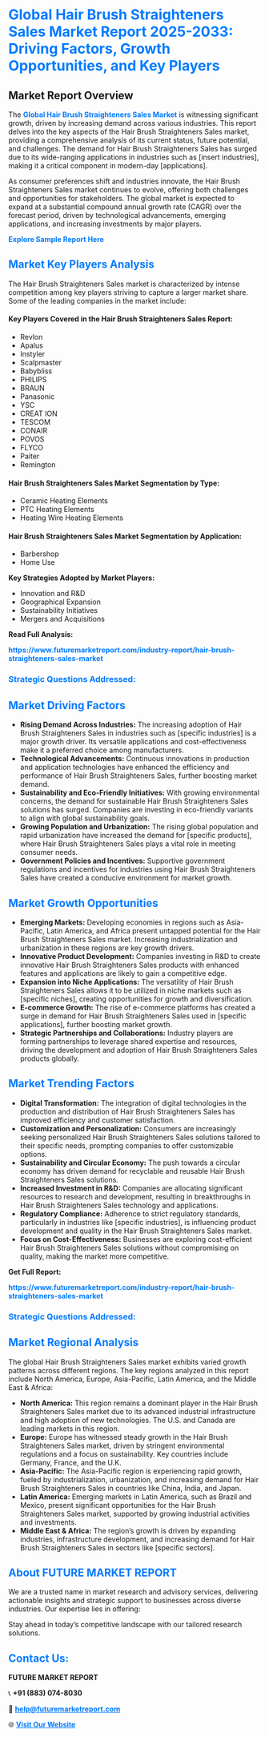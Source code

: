 <h1 style="color: #007BFF;">Global Hair Brush Straighteners Sales Market Report 2025-2033: Driving Factors, Growth Opportunities, and Key Players</h1>

<section id="overview">
<h2>Market Report Overview</h2>
<p>The <a href="https://www.futuremarketreport.com/industry-report/hair-brush-straighteners-sales-market" style="color: #007BFF; text-decoration: none;"><strong>Global Hair Brush Straighteners Sales Market</strong></a> is witnessing significant growth, driven by increasing demand across various industries. This report delves into the key aspects of the Hair Brush Straighteners Sales market, providing a comprehensive analysis of its current status, future potential, and challenges. The demand for Hair Brush Straighteners Sales has surged due to its wide-ranging applications in industries such as [insert industries], making it a critical component in modern-day [applications].</p>
<p>As consumer preferences shift and industries innovate, the Hair Brush Straighteners Sales market continues to evolve, offering both challenges and opportunities for stakeholders. The global market is expected to expand at a substantial compound annual growth rate (CAGR) over the forecast period, driven by technological advancements, emerging applications, and increasing investments by major players.</p>
</section>

<section id="overview">
<p><a href="https://www.futuremarketreport.com/request-sample/reportId=109112" style="color: #007BFF; text-decoration: none;"><strong>Explore Sample Report Here</strong></a></p>
</section>

<section id="key-players">
<h2 style="color: #007BFF;">Market Key Players Analysis</h2>
<p>The Hair Brush Straighteners Sales market is characterized by intense competition among key players striving to capture a larger market share. Some of the leading companies in the market include:</p>
<h4>Key Players Covered in the Hair Brush Straighteners Sales Report:</h4>
<ul><li>Revlon</li><li>Apalus</li><li>Instyler</li><li>Scalpmaster</li><li>Babybliss</li><li>PHILIPS</li><li>BRAUN</li><li>Panasonic</li><li>YSC</li><li>CREAT ION</li><li>TESCOM</li><li>CONAIR</li><li>POVOS</li><li>FLYCO</li><li>Paiter</li><li>Remington</li></ul>
<h4>Hair Brush Straighteners Sales Market Segmentation by Type:</h4>
<ul><li>Ceramic Heating Elements</li><li>PTC Heating Elements</li><li>Heating Wire Heating Elements</li></ul>

<h4>Hair Brush Straighteners Sales Market Segmentation by Application:</h4>
<ul><li>Barbershop</li><li>Home Use</li></ul>
<p><strong>Key Strategies Adopted by Market Players:</strong></p>
<ul>
<li>Innovation and R&D</li>
<li>Geographical Expansion</li>
<li>Sustainability Initiatives</li>
<li>Mergers and Acquisitions</li>
</ul>
</section>

<section>
<p><strong>Read Full Analysis: </strong></p><a href="https://www.futuremarketreport.com/industry-report/hair-brush-straighteners-sales-market" style="color: #007BFF; text-decoration: none;"><strong>https://www.futuremarketreport.com/industry-report/hair-brush-straighteners-sales-market</strong></a>
<h3 style="color: #007BFF;">Strategic Questions Addressed:</h3>
</section>

<section id="driving-factors">
<h2 style="color: #007BFF;">Market Driving Factors</h2>
<ul>
<li><strong>Rising Demand Across Industries:</strong> The increasing adoption of Hair Brush Straighteners Sales in industries such as [specific industries] is a major growth driver. Its versatile applications and cost-effectiveness make it a preferred choice among manufacturers.</li>
<li><strong>Technological Advancements:</strong> Continuous innovations in production and application technologies have enhanced the efficiency and performance of Hair Brush Straighteners Sales, further boosting market demand.</li>
<li><strong>Sustainability and Eco-Friendly Initiatives:</strong> With growing environmental concerns, the demand for sustainable Hair Brush Straighteners Sales solutions has surged. Companies are investing in eco-friendly variants to align with global sustainability goals.</li>
<li><strong>Growing Population and Urbanization:</strong> The rising global population and rapid urbanization have increased the demand for [specific products], where Hair Brush Straighteners Sales plays a vital role in meeting consumer needs.</li>
<li><strong>Government Policies and Incentives:</strong> Supportive government regulations and incentives for industries using Hair Brush Straighteners Sales have created a conducive environment for market growth.</li>
</ul>
</section>

<section id="growth-opportunities">
<h2 style="color: #007BFF;">Market Growth Opportunities</h2>
<ul>
<li><strong>Emerging Markets:</strong> Developing economies in regions such as Asia-Pacific, Latin America, and Africa present untapped potential for the Hair Brush Straighteners Sales market. Increasing industrialization and urbanization in these regions are key growth drivers.</li>
<li><strong>Innovative Product Development:</strong> Companies investing in R&D to create innovative Hair Brush Straighteners Sales products with enhanced features and applications are likely to gain a competitive edge.</li>
<li><strong>Expansion into Niche Applications:</strong> The versatility of Hair Brush Straighteners Sales allows it to be utilized in niche markets such as [specific niches], creating opportunities for growth and diversification.</li>
<li><strong>E-commerce Growth:</strong> The rise of e-commerce platforms has created a surge in demand for Hair Brush Straighteners Sales used in [specific applications], further boosting market growth.</li>
<li><strong>Strategic Partnerships and Collaborations:</strong> Industry players are forming partnerships to leverage shared expertise and resources, driving the development and adoption of Hair Brush Straighteners Sales products globally.</li>
</ul>
</section>

<section id="trending-factors">
<h2 style="color: #007BFF;">Market Trending Factors</h2>
<ul>
<li><strong>Digital Transformation:</strong> The integration of digital technologies in the production and distribution of Hair Brush Straighteners Sales has improved efficiency and customer satisfaction.</li>
<li><strong>Customization and Personalization:</strong> Consumers are increasingly seeking personalized Hair Brush Straighteners Sales solutions tailored to their specific needs, prompting companies to offer customizable options.</li>
<li><strong>Sustainability and Circular Economy:</strong> The push towards a circular economy has driven demand for recyclable and reusable Hair Brush Straighteners Sales solutions.</li>
<li><strong>Increased Investment in R&D:</strong> Companies are allocating significant resources to research and development, resulting in breakthroughs in Hair Brush Straighteners Sales technology and applications.</li>
<li><strong>Regulatory Compliance:</strong> Adherence to strict regulatory standards, particularly in industries like [specific industries], is influencing product development and quality in the Hair Brush Straighteners Sales market.</li>
<li><strong>Focus on Cost-Effectiveness:</strong> Businesses are exploring cost-efficient Hair Brush Straighteners Sales solutions without compromising on quality, making the market more competitive.</li>
</ul>
</section>

<section>
<p><strong>Get Full Report: </strong></p><a href="https://www.futuremarketreport.com/industry-report/hair-brush-straighteners-sales-market" style="color: #007BFF; text-decoration: none;"><strong>https://www.futuremarketreport.com/industry-report/hair-brush-straighteners-sales-market</strong></a>
<h3 style="color: #007BFF;">Strategic Questions Addressed:</h3>
</section>


<section id="regional-analysis">
<h2 style="color: #007BFF;">Market Regional Analysis</h2>
<p>The global Hair Brush Straighteners Sales market exhibits varied growth patterns across different regions. The key regions analyzed in this report include North America, Europe, Asia-Pacific, Latin America, and the Middle East & Africa:</p>
<ul>
<li><strong>North America:</strong> This region remains a dominant player in the Hair Brush Straighteners Sales market due to its advanced industrial infrastructure and high adoption of new technologies. The U.S. and Canada are leading markets in this region.</li>
<li><strong>Europe:</strong> Europe has witnessed steady growth in the Hair Brush Straighteners Sales market, driven by stringent environmental regulations and a focus on sustainability. Key countries include Germany, France, and the U.K.</li>
<li><strong>Asia-Pacific:</strong> The Asia-Pacific region is experiencing rapid growth, fueled by industrialization, urbanization, and increasing demand for Hair Brush Straighteners Sales in countries like China, India, and Japan.</li>
<li><strong>Latin America:</strong> Emerging markets in Latin America, such as Brazil and Mexico, present significant opportunities for the Hair Brush Straighteners Sales market, supported by growing industrial activities and investments.</li>
<li><strong>Middle East & Africa:</strong> The region’s growth is driven by expanding industries, infrastructure development, and increasing demand for Hair Brush Straighteners Sales in sectors like [specific sectors].</li>
</ul>
</section>

<footer>
<h2 style="color: #007BFF;">About FUTURE MARKET REPORT</h2>
<p>We are a trusted name in market research and advisory services, delivering actionable insights and strategic support to businesses across diverse industries. Our expertise lies in offering:</p>

<p>Stay ahead in today’s competitive landscape with our tailored research solutions.</p>

<h2 style="color: #007BFF;">Contact Us:</h2>
<p><strong>FUTURE MARKET REPORT</strong></p>
<p>📞 <strong>+91 (883) 074-8030</strong></p>
<p>📧 <strong><a href="mailto:help@futuremarketreport.com" style="color: #007BFF;">help@futuremarketreport.com</a></strong></p>
<p>🌐 <strong><a href="https://www.futuremarketreport.com/" style="color: #007BFF;">Visit Our Website</a></strong></p>
</footer>
